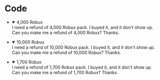 # Code
<html>
<ul>
  <li>
    <details open="open">
      <summary>4,000 Robux</summary>
      I need a refund of 4,000 Robux pack. I buyed it, and it don't show up. Can you make me a refund of 4,000 Robux? Thanks.
</ul>
<ul>
  <li>
    <details open="open">
      <summary>10,000 Robux</summary>
      I need a refund of 10,000 Robux pack. I buyed it, and it don't show up. Can you make me a refund of 10,000 Robux? Thanks.
</ul>
<ul>
  <li>
    <details open="open">
      <summary>1,700 Robux</summary>
      I need a refund of 1,700 Robux pack. I buyed it, and it don't show up. Can you make me a refund of 1,700 Robux? Thanks.
    </ul>
    <br>
    </details>
  </li>
</ul>
    </html>
    
